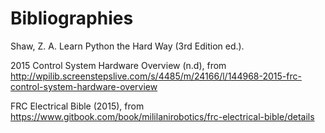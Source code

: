 # Bibliographies

Shaw, Z. A. Learn Python the Hard Way (3rd Edition ed.).

2015 Control System Hardware Overview (n.d), from http://wpilib.screenstepslive.com/s/4485/m/24166/l/144968-2015-frc-control-system-hardware-overview

FRC Electrical Bible (2015), from https://www.gitbook.com/book/mililanirobotics/frc-electrical-bible/details


